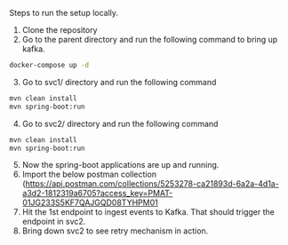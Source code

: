 Steps to run the setup locally.

1. Clone the repository
2. Go to the parent directory and run the following command to bring up kafka.
```bash
docker-compose up -d
```

3. Go to svc1/ directory and run the following command
```bash
mvn clean install
mvn spring-boot:run
```

4. Go to svc2/ directory and run the following command
```bash
mvn clean install
mvn spring-boot:run
```

5. Now the spring-boot applications are up and running.
6. Import the below postman collection
   (https://api.postman.com/collections/5253278-ca21893d-6a2a-4d1a-a3d2-1812319a6705?access_key=PMAT-01JG233S5KF7QAJGQD08TYHPM01
7. Hit the 1st endpoint to ingest events to Kafka. That should trigger the endpoint in svc2.
8. Bring down svc2 to see retry mechanism in action.